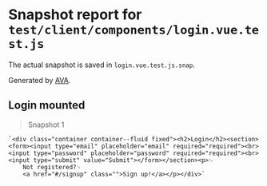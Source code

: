 # Snapshot report for `test/client/components/login.vue.test.js`

The actual snapshot is saved in `login.vue.test.js.snap`.

Generated by [AVA](https://ava.li).

## Login mounted

> Snapshot 1

    `<div class="container container--fluid fixed"><h2>Login</h2><section><form><input type="email" placeholder="email" required="required"><br><input type="password" placeholder="password" required="required"><br><input type="submit" value="Submit"></form></section><p>␊
        Not registered?␊
        <a href="#/signup" class="">Sign up!</a></p></div>`
